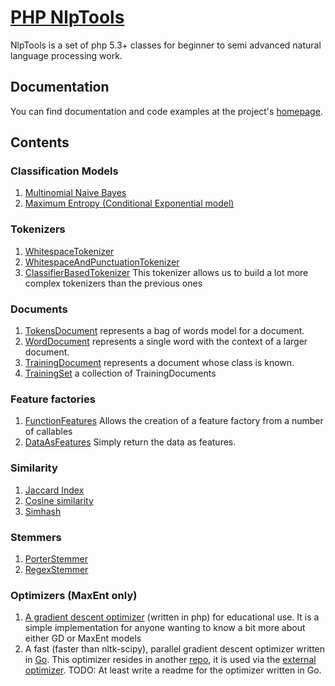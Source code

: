 [PHP NlpTools](http://php-nlp-tools.com/)
=============

NlpTools is a set of php 5.3+ classes for beginner to
semi advanced natural language processing work.

Documentation
-------------

You can find documentation and code examples at the project's [homepage](http://php-nlp-tools.com/documentation/).

Contents
---------

### Classification Models ###

1. [Multinomial Naive Bayes](http://php-nlp-tools.com/documentation/bayesian-model.html)
2. [Maximum Entropy (Conditional Exponential model)](http://php-nlp-tools.com/documentation/maximum-entropy-model.html)

### Tokenizers ###

1. [WhitespaceTokenizer](http://php-nlp-tools.com/documentation/api/#NlpTools\Tokenizers\WhitespaceTokenizer)
2. [WhitespaceAndPunctuationTokenizer](http://php-nlp-tools.com/documentation/api/#NlpTools\Tokenizers\WhitespaceAndPunctuationTokenizer)
3. [ClassifierBasedTokenizer](http://php-nlp-tools.com/documentation/api/#NlpTools\Tokenizers\ClassifierBasedTokenizer)
   This tokenizer allows us to build a lot more complex tokenizers
   than the previous ones

### Documents ###

1. [TokensDocument](http://php-nlp-tools.com/documentation/api/#NlpTools\Documents\TokensDocument)
   represents a bag of words model for a document.
2. [WordDocument](http://php-nlp-tools.com/documentation/api/#NlpTools\Documents\WordDocument)
   represents a single word with the context of a larger document.
3. [TrainingDocument](http://php-nlp-tools.com/documentation/api/#NlpTools\Documents\TrainingDocument)
   represents a document whose class is known.
4. [TrainingSet](http://php-nlp-tools.com/documentation/api/#NlpTools\Documents\TrainingSet)
   a collection of TrainingDocuments

### Feature factories ###

1. [FunctionFeatures](http://php-nlp-tools.com/documentation/api/#NlpTools\FeatureFactories\FunctionFeatures)
   Allows the creation of a feature factory from a number of callables
2. [DataAsFeatures](http://php-nlp-tools.com/documentation/api/#NlpTools\FeatureFactories\DataAsFeatures)
   Simply return the data as features.

### Similarity ###

1. [Jaccard Index](http://php-nlp-tools.com/documentation/api/#NlpTools\Similarity\JaccardIndex)
2. [Cosine similarity](http://php-nlp-tools.com/documentation/api/#NlpTools\Similarity\CosineSimilarity)
3. [Simhash](http://php-nlp-tools.com/documentation/api/#NlpTools\Similarity\Simhash)

### Stemmers ###

1. [PorterStemmer](http://php-nlp-tools.com/documentation/api/#NlpTools\Stemmers\PorterStemmer)
2. [RegexStemmer](http://php-nlp-tools.com/documentation/api/#NlpTools\Stemmers\RegexStemmer)

### Optimizers (MaxEnt only) ###

1. [A gradient descent optimizer](http://php-nlp-tools.com/documentation/api/#NlpTools\Optimizers\MaxentGradientDescent)
   (written in php) for educational use.
   It is a simple implementation for anyone wanting to know a bit
   more about either GD or MaxEnt models
2. A fast (faster than nltk-scipy), parallel gradient descent
   optimizer written in [Go](http://golang.org/). This optimizer
   resides in another [repo](https://github.com/angeloskath/nlp-maxent-optimizer),
   it is used via the [external optimizer](http://php-nlp-tools.com/documentation/api/#NlpTools\Optimizers\ExternalMaxentOptimizer).
   TODO: At least write a readme for the optimizer written in Go.
